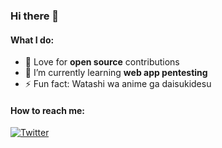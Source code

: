 ### Hi there 👋

<!--
**aga7hokakological/aga7hokakological** is a ✨ _special_ ✨ repository because its `README.md` (this file) appears on your GitHub profile.

Here are some ideas to get you started:

- 🔭 I’m currently working on ...
- 🌱 I’m currently learning ...
- 👯 I’m looking to collaborate on ...
- 🤔 I’m looking for help with ...
- 💬 Ask me about ...
- 📫 How to reach me: ...
- 😄 Pronouns: ...
- ⚡ Fun fact: ...
-->

#### What I do:
- :mag_right: Love for **open source** contributions
- 🌱 I’m currently learning **web app pentesting**
- ⚡ Fun fact: Watashi wa anime ga daisukidesu

#### How to reach me:
<!-- Actual text -->
[![Twitter][1.2]][1]  
<!--[![LinkedIn][2.2]][2]. -->

<!-- Icons -->

[1.2]: http://i.imgur.com/tXSoThF.png (twitter icon without padding)
<!-- [2.2]: https://raw.githubusercontent.com/aga7hokakological/aga7hokakological/master/linkedin-3-16.png (LinkedIn icon without padding)-->

<!-- Links to your social media accounts -->

[1]: https://twitter.com/saurabhmandy
<!-- [2]: https://www.linkedin.com/in/saurabh-mandavkar-718a31150/ -->
